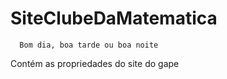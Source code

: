 # SiteClubeDaMatematica

      Bom dia, boa tarde ou boa noite
      

Contém as propriedades do site do gape
